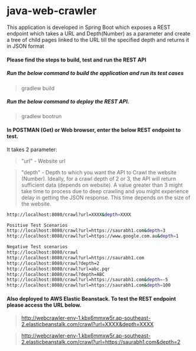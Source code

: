 # java-web-crawler
This application is developed in Spring Boot which exposes a REST endpoint which takes a URL and Depth(Number) as a parameter and create a tree of child pages linked to the URL till the specified depth and returns it in JSON format

#### Please find the steps to build, test and run the REST API

##### Run the below command to build the application and run its test cases
>gradlew build

##### Run the below command to deploy the REST API.
>gradlew bootrun

#### In POSTMAN (Get) or Web browser, enter the below REST endpoint to test. 
It takes 2 parameter:
>"url" - Website url

>"depth" - Depth to which you want the API to Crawl the website (Number). Ideally,  for a crawl depth of 2 or 3, the API will return sufficient data (depends on website). A value greater than 3 might take time to process due to deep crawling and you might experience delay in getting the JSON response. This time depends on the size of the website.
```sh
http://localhost:8080/crawl?url=XXXX&depth=XXXX

Positive Test Scenarios
http://localhost:8080/crawl?url=https://saurabh1.com&depth=3
http://localhost:8080/crawl?url=https://www.google.com.au&depth=1

Negative Test scenarios
http://localhost:8080/crawl
http://localhost:8080/crawl?url=https://saurabh1.com
http://localhost:8080/crawl?depth=2
http://localhost:8080/crawl?url=abc.pqr
http://localhost:8080/crawl?depth=ABC
http://localhost:8080/crawl?url=https://saurabh1.com&depth=-5
http://localhost:8080/crawl?url=https://saurabh1.com&depth=100
```

#### Also deployed to AWS Elastic Beanstack. To test the REST endpoint please access the URL below. 

>http://webcrawler-env-1.kbx6mmxw5r.ap-southeast-2.elasticbeanstalk.com/crawl?url=XXXX&depth=XXXX

>http://webcrawler-env-1.kbx6mmxw5r.ap-southeast-2.elasticbeanstalk.com/crawl?url=https://saurabh1.com&depth=2
